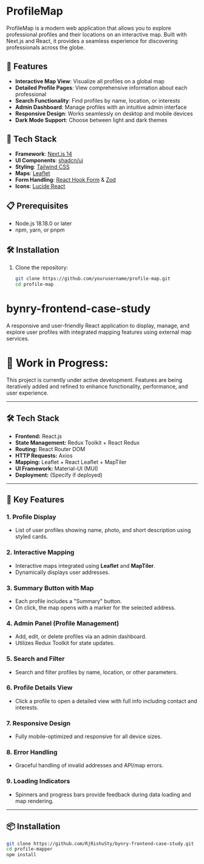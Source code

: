 
# ProfileMap


ProfileMap is a modern web application that allows you to explore professional profiles and their locations on an interactive map. Built with Next.js and React, it provides a seamless experience for discovering professionals across the globe.

## 🌟 Features

- **Interactive Map View**: Visualize all profiles on a global map
- **Detailed Profile Pages**: View comprehensive information about each professional
- **Search Functionality**: Find profiles by name, location, or interests
- **Admin Dashboard**: Manage profiles with an intuitive admin interface
- **Responsive Design**: Works seamlessly on desktop and mobile devices
- **Dark Mode Support**: Choose between light and dark themes

## 🚀 Tech Stack

- **Framework**: [Next.js 14](https://nextjs.org/)
- **UI Components**: [shadcn/ui](https://ui.shadcn.com/)
- **Styling**: [Tailwind CSS](https://tailwindcss.com/)
- **Maps**: [Leaflet](https://leafletjs.com/)
- **Form Handling**: [React Hook Form](https://react-hook-form.com/) & [Zod](https://github.com/colinhacks/zod)
- **Icons**: [Lucide React](https://lucide.dev/)

## 📋 Prerequisites

- Node.js 18.18.0 or later
- npm, yarn, or pnpm

## 🛠️ Installation

1. Clone the repository:
   ```bash
   git clone https://github.com/yourusername/profile-map.git
   cd profile-map

# bynry-frontend-case-study

A responsive and user-friendly React application to display, manage, and explore user profiles with integrated mapping features using external map services.

# 🚧 Work in Progress:
This project is currently under active development. Features are being iteratively added and refined to enhance functionality, performance, and user experience.

---

## 🛠️ Tech Stack

- **Frontend:** React.js
- **State Management:** Redux Toolkit + React Redux
- **Routing:** React Router DOM
- **HTTP Requests:** Axios
- **Mapping:** Leaflet + React Leaflet + MapTiler
- **UI Framework:** Material-UI (MUI)
- **Deployment:** (Specify if deployed)

---

## 🔑 Key Features

### 1. Profile Display
- List of user profiles showing name, photo, and short description using styled cards.

### 2. Interactive Mapping
- Interactive maps integrated using **Leaflet** and **MapTiler**.
- Dynamically displays user addresses.

### 3. Summary Button with Map
- Each profile includes a "Summary" button.
- On click, the map opens with a marker for the selected address.

### 4. Admin Panel (Profile Management)
- Add, edit, or delete profiles via an admin dashboard.
- Utilizes Redux Toolkit for state updates.

### 5. Search and Filter
- Search and filter profiles by name, location, or other parameters.

### 6. Profile Details View
- Click a profile to open a detailed view with full info including contact and interests.

### 7. Responsive Design
- Fully mobile-optimized and responsive for all device sizes.

### 8. Error Handling
- Graceful handling of invalid addresses and API/map errors.

### 9. Loading Indicators
- Spinners and progress bars provide feedback during data loading and map rendering.

---

## 📦 Installation

```bash
git clone https://github.com/RjRishuSty/bynry-frontend-case-study.git
cd profile-mapper
npm install